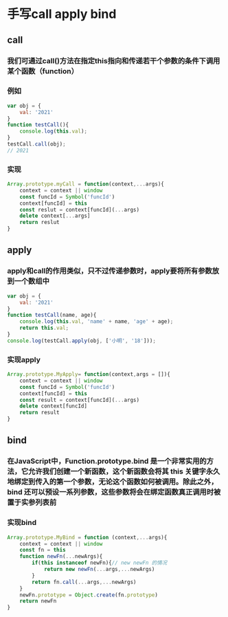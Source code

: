 # 手写call apply  bind

## call

### 我们可通过call()方法在指定this指向和传递若干个参数的条件下调用某个函数（function）

### 例如

```js
var obj = {
    val: '2021'
}
function testCall(){
    console.log(this.val);
}
testCall.call(obj);
// 2021
```

### 实现

```js
Array.prototype.myCall = function(context,...args){
    context = context || window
    const funcId = Symbol('funcId')
    context[funcId] = this
    const reslut = context[funcId](...args)
    delete context[...args]
    return reslut
}
```

## apply

### apply和call的作用类似，只不过传递参数时，apply要将所有参数放到一个数组中

```js
var obj = {
    val: '2021'
}
function testCall(name, age){
    console.log(this.val, 'name' + name, 'age' + age);
    return this.val;
}
console.log(testCall.apply(obj, ['小明', '18']));
```

### 实现apply

```js
Array.prototype.MyApply= function(context,args = []){
    context = context || window
    const funcId = Symbol('funcId')
    context[funcId] = this
    const result = context[funcId](...args)
    delete context[funcId]
    return result
}
```

## bind

### 在JavaScript中，Function.prototype.bind 是一个非常实用的方法，它允许我们创建一个新函数，这个新函数会将其 this 关键字永久地绑定到传入的第一个参数，无论这个函数如何被调用。除此之外，bind 还可以预设一系列参数，这些参数将会在绑定函数真正调用时被置于实参列表前

### 实现bind

```js
Array.prototype.MyBind = function (context,...args){
    context = context || window
    const fn = this
    function newFn(...newArgs){
        if(this instanceof newFn){// new newFn 的情况
            return new newFn(...args,...newArgs)
        }
        return fn.call(...args,...newArgs)
    }
    newFn.prototype = Object.create(fn.prototype)
    return newFn
}
```
